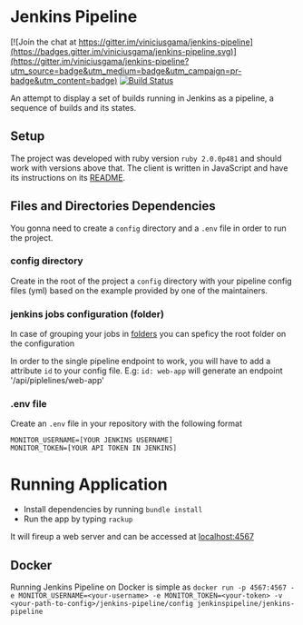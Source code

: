 # Jenkins Pipeline

[![Join the chat at https://gitter.im/viniciusgama/jenkins-pipeline](https://badges.gitter.im/viniciusgama/jenkins-pipeline.svg)](https://gitter.im/viniciusgama/jenkins-pipeline?utm_source=badge&utm_medium=badge&utm_campaign=pr-badge&utm_content=badge) [![Build Status](https://snap-ci.com/jenkins-pipeline/jenkins-pipeline/branch/master/build_image)](https://snap-ci.com/jenkins-pipeline/jenkins-pipeline/branch/master)

An attempt to display a set of builds running in Jenkins as a pipeline, a sequence of builds and its states.

## Setup

The project was developed with ruby version `ruby 2.0.0p481` and should work with versions above that.
The client is written in JavaScript and have its instructions on its [README](https://github.com/viniciusgama/jenkins-pipeline/blob/master/client/README.md).

## Files and Directories Dependencies

You gonna need to create a `config` directory and a `.env` file in order to run the project.

### config directory

Create in the root of the project a `config` directory with your pipeline config files (yml) based on the example provided by one of the maintainers.

### jenkins jobs configuration (folder)
In case of grouping your jobs in [folders](https://wiki.jenkins-ci.org/display/JENKINS/CloudBees+Folders+Plugin) you can speficy the root folder on the configuration

In order to the single pipeline endpoint to work, you will have to add a attribute `id` to your config file. E.g: `id: web-app` will generate an endpoint '/api/piplelines/web-app'

### .env file

Create an `.env` file in your repository with the following format

```
MONITOR_USERNAME=[YOUR JENKINS USERNAME]
MONITOR_TOKEN=[YOUR API TOKEN IN JENKINS]
```

# Running Application

* Install dependencies by running `bundle install`
* Run the app by typing `rackup`

It will fireup a web server and can be accessed at [localhost:4567](http://localhost:4567)

## Docker  

Running Jenkins Pipeline on Docker is simple as `docker run -p 4567:4567 -e MONITOR_USERNAME=<your-username> -e MONITOR_TOKEN=<your-token> -v <your-path-to-config>/jenkins-pipeline/config jenkinspipeline/jenkins-pipeline`
